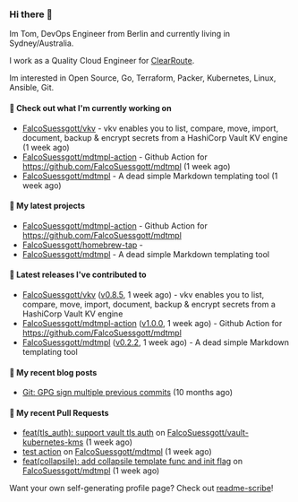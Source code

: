 ### Hi there 👋

Im Tom, DevOps Engineer from Berlin and currently living in Sydney/Australia.

I work as a Quality Cloud Engineer for [ClearRoute](https://clearroute.io).

Im interested in Open Source, Go, Terraform, Packer, Kubernetes, Linux, Ansible, Git.

#### 👷 Check out what I'm currently working on

- [FalcoSuessgott/vkv](https://github.com/FalcoSuessgott/vkv) - vkv enables you to list, compare, move, import, document, backup &amp; encrypt secrets from a HashiCorp Vault KV engine (1 week ago)
- [FalcoSuessgott/mdtmpl-action](https://github.com/FalcoSuessgott/mdtmpl-action) - Github Action for https://github.com/FalcoSuessgott/mdtmpl (1 week ago)
- [FalcoSuessgott/mdtmpl](https://github.com/FalcoSuessgott/mdtmpl) - A dead simple Markdown templating tool (1 week ago)

#### 🌱 My latest projects

- [FalcoSuessgott/mdtmpl-action](https://github.com/FalcoSuessgott/mdtmpl-action) - Github Action for https://github.com/FalcoSuessgott/mdtmpl
- [FalcoSuessgott/homebrew-tap](https://github.com/FalcoSuessgott/homebrew-tap) - 
- [FalcoSuessgott/mdtmpl](https://github.com/FalcoSuessgott/mdtmpl) - A dead simple Markdown templating tool

#### 🔭 Latest releases I've contributed to

- [FalcoSuessgott/vkv](https://github.com/FalcoSuessgott/vkv) ([v0.8.5](https://github.com/FalcoSuessgott/vkv/releases/tag/v0.8.5), 1 week ago) - vkv enables you to list, compare, move, import, document, backup &amp; encrypt secrets from a HashiCorp Vault KV engine
- [FalcoSuessgott/mdtmpl-action](https://github.com/FalcoSuessgott/mdtmpl-action) ([v1.0.0](https://github.com/FalcoSuessgott/mdtmpl-action/releases/tag/v1.0.0), 1 week ago) - Github Action for https://github.com/FalcoSuessgott/mdtmpl
- [FalcoSuessgott/mdtmpl](https://github.com/FalcoSuessgott/mdtmpl) ([v0.2.2](https://github.com/FalcoSuessgott/mdtmpl/releases/tag/v0.2.2), 1 week ago) - A dead simple Markdown templating tool

#### 📜 My recent blog posts

- [Git: GPG sign multiple previous commits](https://morelly.de/post/20240328_git_gpg_sign_commits/) (10 months ago)

#### 🔨 My recent Pull Requests

- [feat(tls_auth): support vault tls auth](https://github.com/FalcoSuessgott/vault-kubernetes-kms/pull/163) on [FalcoSuessgott/vault-kubernetes-kms](https://github.com/FalcoSuessgott/vault-kubernetes-kms) (1 week ago)
- [ test action](https://github.com/FalcoSuessgott/mdtmpl/pull/37) on [FalcoSuessgott/mdtmpl](https://github.com/FalcoSuessgott/mdtmpl) (1 week ago)
- [feat(collapsile): add collapsile template func and init flag](https://github.com/FalcoSuessgott/mdtmpl/pull/36) on [FalcoSuessgott/mdtmpl](https://github.com/FalcoSuessgott/mdtmpl) (1 week ago)

Want your own self-generating profile page? Check out [readme-scribe](https://github.com/muesli/readme-scribe)!
